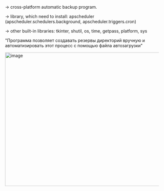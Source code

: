 -> cross-platform automatic backup program.

-> library, which need to install: apscheduler (apscheduler.schedulers.background, apscheduler.triggers.cron) 

-> other built-in libraries: tkinter, shutil, os, time, getpass, platform, sys

"Программа позволяет создавать резервы директорий вручную и автоматизировать этот процесс с помощью файла автозагрузки"

<img width="725" height="440" alt="image" src="https://github.com/user-attachments/assets/fa054c8c-c39a-4ba6-9942-cf3b69f97d49" />


